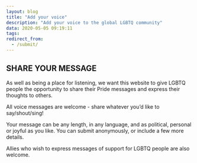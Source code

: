 ```yaml
---
layout: blog
title: "Add your voice"
description: "Add your voice to the global LGBTQ community"
data: 2020-05-05 09:19:11
tags: 
redirect_from:
  - /submit/
---
```


## SHARE YOUR MESSAGE

As well as being a place for listening, we want this website to give LGBTQ people the opportunity to share their Pride messages and express their thoughts to others. 

All voice messages are welcome - share whatever you’d like to say/shout/sing! 

Your message can be any length, in any language, and as political, personal or joyful as you like. You can submit anonymously, or include a few more details.

Allies who wish to express messages of support for LGBTQ people are also welcome.


<script type="text/javascript" src="https://form.jotform.com/jsform/201356271318046"></script>

